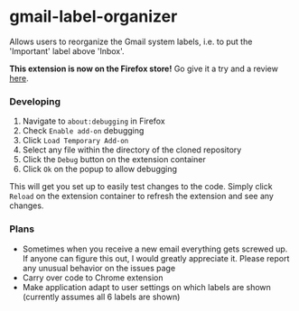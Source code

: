 # gmail-label-organizer
Allows users to reorganize the Gmail system labels, i.e. to put the 'Important' label above 'Inbox'.

**This extension is now on the Firefox store!** Go give it a try and a review [here](https://addons.mozilla.org/addon/gmail-label-organizer/).

### Developing
1. Navigate to `about:debugging` in Firefox
2. Check `Enable add-on` debugging
3. Click `Load Temporary Add-on`
4. Select any file within the directory of the cloned repository
5. Click the `Debug` button on the extension container
6. Click `Ok` on the popup to allow debugging

This will get you set up to easily test changes to the code. Simply click `Reload`
on the extension container to refresh the extension and see any changes.

### Plans
- Sometimes when you receive a new email everything gets screwed up. If anyone
  can figure this out, I would greatly appreciate it. Please report any unusual
  behavior on the issues page
- Carry over code to Chrome extension
- Make application adapt to user settings on which labels are shown (currently assumes all 6 labels are shown)
